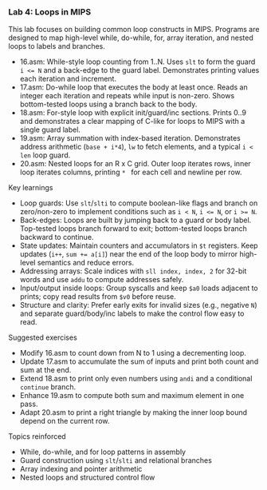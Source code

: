 ### Lab 4: Loops in MIPS

This lab focuses on building common loop constructs in MIPS. Programs are designed to map high-level while, do-while, for, array iteration, and nested loops to labels and branches.

- 16.asm: While-style loop counting from 1..N. Uses `slt` to form the guard `i <= N` and a back-edge to the guard label. Demonstrates printing values each iteration and increment.
- 17.asm: Do-while loop that executes the body at least once. Reads an integer each iteration and repeats while input is non-zero. Shows bottom-tested loops using a branch back to the body.
- 18.asm: For-style loop with explicit init/guard/inc sections. Prints 0..9 and demonstrates a clear mapping of C-like for loops to MIPS with a single guard label.
- 19.asm: Array summation with index-based iteration. Demonstrates address arithmetic (`base + i*4`), `lw` to fetch elements, and a typical `i < len` loop guard.
- 20.asm: Nested loops for an R x C grid. Outer loop iterates rows, inner loop iterates columns, printing `* ` for each cell and newline per row.

Key learnings

- Loop guards: Use `slt`/`slti` to compute boolean-like flags and branch on zero/non-zero to implement conditions such as `i < N`, `i <= N`, or `i >= N`.
- Back-edges: Loops are built by jumping back to a guard or body label. Top-tested loops branch forward to exit; bottom-tested loops branch backward to continue.
- State updates: Maintain counters and accumulators in `$t` registers. Keep updates (`i++`, `sum += a[i]`) near the end of the loop body to mirror high-level semantics and reduce errors.
- Addressing arrays: Scale indices with `sll index, index, 2` for 32-bit words and use `addu` to compute addresses safely.
- Input/output inside loops: Group syscalls and keep `$a0` loads adjacent to prints; copy read results from `$v0` before reuse.
- Structure and clarity: Prefer early exits for invalid sizes (e.g., negative `N`) and separate guard/body/inc labels to make the control flow easy to read.

Suggested exercises

- Modify 16.asm to count down from N to 1 using a decrementing loop.
- Update 17.asm to accumulate the sum of inputs and print both count and sum at the end.
- Extend 18.asm to print only even numbers using `andi` and a conditional `continue` branch.
- Enhance 19.asm to compute both sum and maximum element in one pass.
- Adapt 20.asm to print a right triangle by making the inner loop bound depend on the current row.

Topics reinforced

- While, do-while, and for loop patterns in assembly
- Guard construction using `slt`/`slti` and relational branches
- Array indexing and pointer arithmetic
- Nested loops and structured control flow


